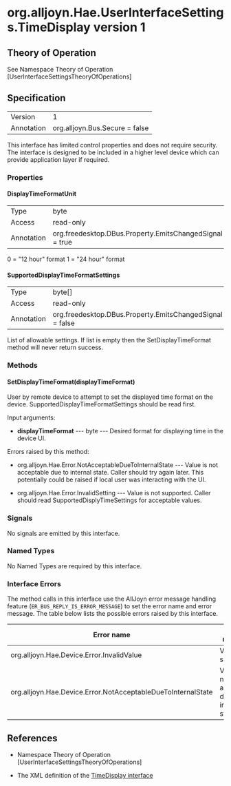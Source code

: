 # org.alljoyn.Hae.UserInterfaceSettings.TimeDisplay version 1

## Theory of Operation

See Namespace Theory of Operation [UserInterfaceSettingsTheoryOfOperations]

## Specification

|                       |                                                                       |
|-----------------------|-----------------------------------------------------------------------|
| Version               | 1                                                                     |
| Annotation            | org.alljoyn.Bus.Secure = false                                        |

This interface has limited control properties and does not require security.  
The interface is designed to be included in a higher level device which can
provide application layer if required.

### Properties

#### DisplayTimeFormatUnit

|                       |                                                                       |
|-----------------------|-----------------------------------------------------------------------|
| Type                  | byte                                                                  |
| Access                | read-only                                                             |
| Annotation            | org.freedesktop.DBus.Property.EmitsChangedSignal = true               |

0 = "12 hour" format
1 = "24 hour" format

#### SupportedDisplayTimeFormatSettings

|                       |                                                                       |
|-----------------------|-----------------------------------------------------------------------|
| Type                  | byte[]                                                                |
| Access                | read-only                                                             |
| Annotation            | org.freedesktop.DBus.Property.EmitsChangedSignal = false              |

List of allowable settings.  If list is empty then the SetDisplayTimeFormat
method will never return success.

### Methods

#### SetDisplayTimeFormat(displayTimeFormat)

User by remote device to attempt to set the displayed time format on the 
device.  SupportedDisplayTimeFormatSettings should be read first.

Input arguments:

* **displayTimeFormat** --- byte --- Desired format for displaying time in the 
device UI.


Errors raised by this method:

* org.alljoyn.Hae.Error.NotAcceptableDueToInternalState --- Value is not 
acceptable due to internal state.  Caller should try again later.  This 
potentially could be raised if local user was interacting with the UI.

* org.alljoyn.Hae.Error.InvalidSetting --- Value is not supported.  Caller 
should read SupportedDisplyTimeSettings for acceptable values.

### Signals

No signals are emitted by this interface.

### Named Types

No Named Types are required by this interface.

### Interface Errors


The method calls in this interface use the AllJoyn error message handling feature
(`ER_BUS_REPLY_IS_ERROR_MESSAGE`) to set the error name and error message. The table
below lists the possible errors raised by this interface.

| Error name                                                   | Error message                                 |
|--------------------------------------------------------------|-----------------------------------------------|
| org.alljoyn.Hae.Device.Error.InvalidValue                    | Value not supported                           |
| org.alljoyn.Hae.Device.Error.NotAcceptableDueToInternalState | Value is not acceptable due to internal state |



## References

* Namespace Theory of Operation [UserInterfaceSettingsTheoryOfOperations]

* The XML definition of the [TimeDisplay interface](TimeDisplaay-v1.xml)
